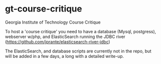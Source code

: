 gt-course-critique
==================

Georgia Institute of Technology Course Critique

To host a 'course critique' you need to have a database (Mysql, postgress), webserver w/php, and ElasticSearch running the JDBC river (https://github.com/jprante/elasticsearch-river-jdbc)

The ElasticSearch, and database scripts are currently not in the repo, but will be added in a few days, a long with a detailed write-up.

